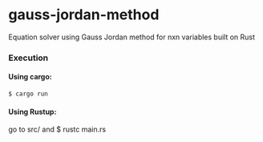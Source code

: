 # gauss-jordan-method

Equation solver using Gauss Jordan method for nxn variables built on Rust

### Execution

#### Using cargo:
    $ cargo run

#### Using Rustup:
go to src/ and
    $ rustc main.rs
